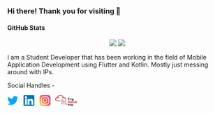 ### Hi there! Thank you for visiting 👋

#### GitHub Stats

<p align="center">
  <img width="48%" src="https://github-readme-stats.vercel.app/api?username=FortMinor18&show_icons=true&theme=radical&hide_border=true" />
  <img width="48%" src="https://github-readme-streak-stats.herokuapp.com/?user=FortMinor18&theme=radical&hide_border=true" />
</p>

<p>I am a Student Developer that has been working in the field of Mobile Application Development using Flutter and Kotlin. Mostly just messing around with IPs.</p>

<p><Currently ranked in the Top 6% worldwide on TryHackMe></p>

Social Handles -
<p>
  <a href="https://twitter.com/f0rt18"><img width="25" height="25" src="/res/twitter.png"></a>
  &nbsp;
  <a href="https://www.linkedin.com/in/anshulkhilrani/"><img width="25" height="25" src="/res/linkedin.png"></a>
  &nbsp;
  <a href="https://www.instagram.com/anshulkhilrani/"><img width="25" height="25" src="/res/instagram.png"></a>
  &nbsp;
  <a href="https://tryhackme.com/p/f0rt18"><img width="50" height="25" src="/res/THMlogo.png"></a>
  &nbsp;
</p>


<!--
**FortMinor18/FortMinor18** is a ✨ _special_ ✨ repository because its `README.md` (this file) appears on your GitHub profile.

Here are some ideas to get you started:

- 🔭 I’m currently working on ...
- 🌱 I’m currently learning ...
- 👯 I’m looking to collaborate on ...
- 🤔 I’m looking for help with ...
- 💬 Ask me about ...
- 📫 How to reach me: ...
- 😄 Pronouns: ...
- ⚡ Fun fact: ...
-->

